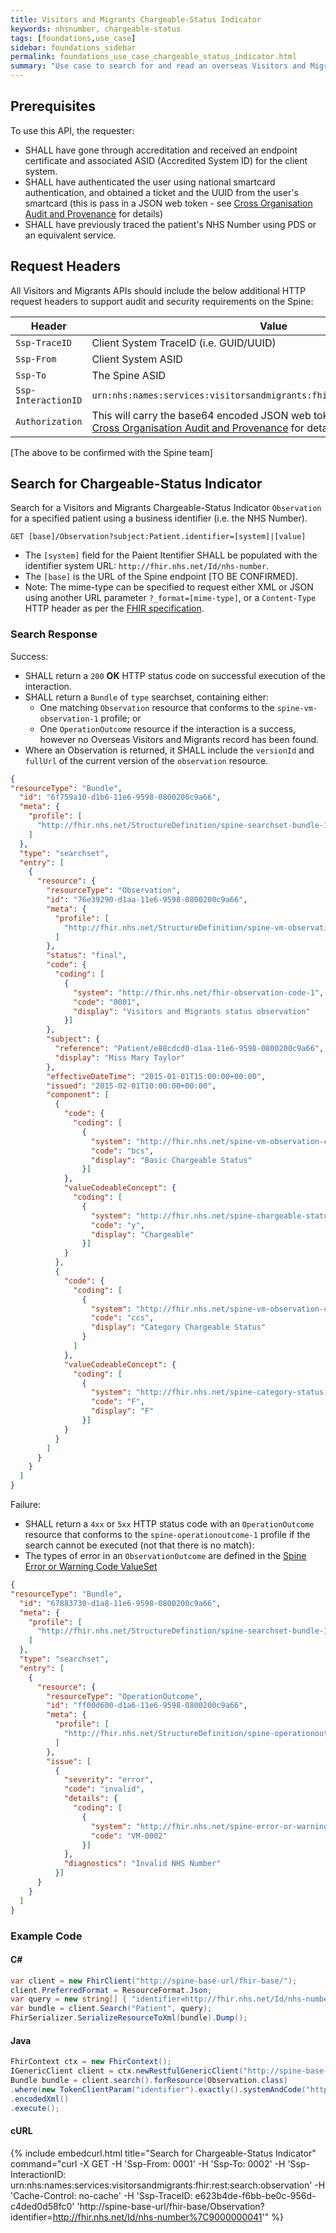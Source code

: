 ```yaml
---
title: Visitors and Migrants Chargeable-Status Indicator
keywords: nhsnumber, chargeable-status
tags: [foundations,use_case]
sidebar: foundations_sidebar
permalink: foundations_use_case_chargeable_status_indicator.html
summary: "Use case to search for and read an overseas Visitors and Migrants chargeable status indicator."
---
```


## Prerequisites ##

To use this API, the requester:

- SHALL have gone through accreditation and received an endpoint certificate and associated ASID (Accredited System ID) for the client system.
- SHALL have authenticated the user using national smartcard authentication, and obtained a ticket and the UUID from the user's smartcard (this is pass in a JSON web token - see [Cross Organisation Audit and Provenance](integration_cross_organisation_audit_and_provenance.html) for details)
- SHALL have previously traced the patient's NHS Number using PDS or an equivalent service.

## Request Headers ##

All Visitors and Migrants APIs should include the below additional HTTP request headers to support audit and security requirements on the Spine:

| Header               | Value |
|----------------------|-------|
| `Ssp-TraceID`        | Client System TraceID (i.e. GUID/UUID) |
| `Ssp-From`           | Client System ASID |
| `Ssp-To`             | The Spine ASID |
| `Ssp-InteractionID`  | `urn:nhs:names:services:visitorsandmigrants:fhir:rest:search:observation`|
| `Authorization`      | This will carry the base64 encoded JSON web token required for audit - see [Cross Organisation Audit and Provenance](integration_cross_organisation_audit_and_provenance.html) for details. |

[The above to be confirmed with the Spine team]


## Search for Chargeable-Status Indicator ##

Search for a Visitors and Migrants Chargeable-Status Indicator `Observation` for a specified patient using a business identifier (i.e. the NHS Number).

```http
GET [base]/Observation?subject:Patient.identifier=[system]|[value]
```

- The `[system]` field for the Paient Itentifier SHALL be populated with the identifier system URL: `http://fhir.nhs.net/Id/nhs-number`.
- The `[base]` is the URL of the Spine endpoint [TO BE CONFIRMED].
- Note: The mime-type can be specified to request either XML or JSON using another URL parameter `?_format=[mime-type]`, or a `Content-Type` HTTP header as per the [FHIR specification](https://www.hl7.org/fhir/http.html#mime-type).

### Search Response ###

Success:

- SHALL return a `200` **OK** HTTP status code on successful execution of the interaction.
- SHALL return a `Bundle` of `type` searchset, containing either:
	- One matching `Observation` resource that conforms to the `spine-vm-observation-1` profile; or
	- One `OperationOutcome` resource if the interaction is a success, however no Overseas Visitors and Migrants record has been found.
- Where an Observation is returned, it SHALL include the `versionId` and `fullUrl` of the current version of the `observation` resource.


```json
{
"resourceType": "Bundle",
  "id": "6f759a10-d1b6-11e6-9598-0800200c9a66",
  "meta": {
    "profile": [
      "http://fhir.nhs.net/StructureDefinition/spine-searchset-bundle-1"
    ]
  },
  "type": "searchset",
  "entry": [
    {
      "resource": {
        "resourceType": "Observation",
        "id": "76e39290-d1aa-11e6-9598-0800200c9a66",
        "meta": {
          "profile": [
            "http://fhir.nhs.net/StructureDefinition/spine-vm-observation-1"
          ]
        },
        "status": "final",
        "code": {
          "coding": [
            {
              "system": "http://fhir.nhs.net/fhir-observation-code-1",
              "code": "0001",
              "display": "Visitors and Migrants status observation"
            }]
        },
        "subject": {
          "reference": "Patient/e88cdcd0-d1aa-11e6-9598-0800200c9a66",
          "display": "Miss Mary Taylor"
        },
        "effectiveDateTime": "2015-01-01T15:00:00+00:00",
        "issued": "2015-02-01T10:00:00+00:00",
        "component": [
          {
            "code": {
              "coding": [
                {
                  "system": "http://fhir.nhs.net/spine-vm-observation-component-1",
                  "code": "bcs",
                  "display": "Basic Chargeable Status"
                }]
            },
            "valueCodeableConcept": {
              "coding": [
                {
                  "system": "http://fhir.nhs.net/spine-chargeable-status-1",
                  "code": "y",
                  "display": "Chargeable"
                }]
            }
          },
          {
            "code": {
              "coding": [
                {
                  "system": "http://fhir.nhs.net/spine-vm-observation-component-1",
                  "code": "ccs",
                  "display": "Category Chargeable Status"
                }
              ]
            },
            "valueCodeableConcept": {
              "coding": [
                {
                  "system": "http://fhir.nhs.net/spine-category-status-1",
                  "code": "F",
                  "display": "F"
                }]
            }
          }
        ]
      }
    }
  ]
}
```

Failure: 

- SHALL return a `4xx` or `5xx` HTTP status code  with an `OperationOutcome` resource that conforms to the `spine-operationoutcome-1` profile if the search cannot be executed (not that there is no match):
- The types of error in an `ObservationOutcome` are defined in the [Spine Error or Warning Code ValueSet](/ValueSets/spine-error-or-warning-code-1.xml)

```json
{
"resourceType": "Bundle",
  "id": "67883730-d1a8-11e6-9598-0800200c9a66",
  "meta": {
    "profile": [
      "http://fhir.nhs.net/StructureDefinition/spine-searchset-bundle-1"
    ]
  },
  "type": "searchset",
  "entry": [
    {
      "resource": {
        "resourceType": "OperationOutcome",
        "id": "ff00d600-d1a6-11e6-9598-0800200c9a66",
        "meta": {
          "profile": [
            "http://fhir.nhs.net/StructureDefinition/spine-operationoutcome-1"
          ]
        },
        "issue": [
          {
            "severity": "error",
            "code": "invalid",
            "details": {
              "coding": [
                {
                  "system": "http://fhir.nhs.net/spine-error-or-warning-code-1",
                  "code": "VM-0002"
                }]
            },
            "diagnostics": "Invalid NHS Number"
          }]
      }
    }
  ]
}
```

### Example Code ###

#### C# ####

```csharp
var client = new FhirClient("http://spine-base-url/fhir-base/");
client.PreferredFormat = ResourceFormat.Json;
var query = new string[] { "identifier=http://fhir.nhs.net/Id/nhs-number|9000000041" };
var bundle = client.Search("Patient", query);
FhirSerializer.SerializeResourceToXml(bundle).Dump();
```

#### Java ####

```java
FhirContext ctx = new FhirContext();
IGenericClient client = ctx.newRestfulGenericClient("http://spine-base-url/fhir-base/");
Bundle bundle = client.search().forResource(Observation.class)
.where(new TokenClientParam("identifier").exactly().systemAndCode("http://fhir.nhs.net/Id/nhs-number", "9000000041"))
.encodedXml()
.execute();
```

#### cURL ####

{% include embedcurl.html title="Search for Chargeable-Status Indicator" command="curl -X GET -H 'Ssp-From: 0001' -H 'Ssp-To: 0002' -H 'Ssp-InteractionID: urn:nhs:names:services:visitorsandmigrants:fhir:rest:search:observation' -H 'Cache-Control: no-cache' -H 'Ssp-TraceID: e623b4de-f6bb-be0c-956d-c4ded0d58fc0' 'http://spine-base-url/fhir-base/Observation?identifier=http://fhir.nhs.net/Id/nhs-number%7C9000000041'" %}


